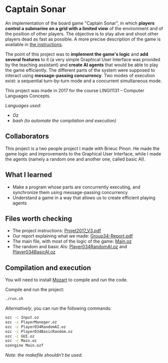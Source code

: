 # Captain Sonar
An implementation of the board game "Captain Sonar", in which **players control a submarine on a grid with a limited view** of the environment and of the position of other players. The objective is to stay alive and shoot other players dead as fast as possible. A more precise description of the game is available in [the instructions](https://github.com/sigustin/CaptainSonar/blob/master/Projet2017_v3.pdf).

The point of this project was to **implement the game's logic** and **add several features** to it (a very simple Graphical User Interface was provided by the teaching assistant) and **create AI agents** that would be able to play the game efficiently. The different parts of the system were supposed to interact using **message-passing concurrency**.
Two modes of execution exist: a sequential turn-by-turn mode and a concurrent simultaneous mode.

This project was made in 2017 for the course LINGI1131 &ndash; Computer Languages Concepts.

*Languages used:*
- *Oz*
- *bash (to automate the compilation and execution)*

## Collaborators
This project is a two people project I made with Brieuc Pinon. He made the game logic and improvements to the Graphical User Interface, while I made the agents (namely a random one and another one, called basic AI).

## What I learned
- Make a program whose parts are concurrently executing, and synchronize them using message-passing concurrency
- Understand a game in a way that allows us to create efficient playing agents

## Files worth checking
- The project instructions: [Projet2017_V3.pdf](https://github.com/sigustin/CaptainSonar/blob/master/Projet2017_v3.pdf)
- Our report explaining what we made: [Group34-Report.pdf](https://github.com/sigustin/CaptainSonar/blob/master/Group34-Report.pdf)
- The main file, with most of the logic of the game: [Main.oz](https://github.com/sigustin/CaptainSonar/blob/master/Main.oz)
- The random and basic AIs: [Player034RandomAI.oz](https://github.com/sigustin/CaptainSonar/blob/master/Player034RandomAI.oz) and [Player034BasicAI.oz](https://github.com/sigustin/CaptainSonar/blob/master/Player034BasicAI.oz)

## Compilation and execution
You will need to install [Mozart](https://mozart.github.io/) to compile and run the code.

Compile and run the project:
```sh
./run.sh
```
*Alternatively*, you can run the following commands:
```sh
ozc -c Input.oz
ozc -c PlayerManeger.oz
ozc -c Player034RandomAI.oz
ozc -c Player034BasicRandom.oz
ozc -c GUI.oz
ozc -c Main.oz
ozengine Main.ozf
```

*Note: the makefile shouldn't be used.*
